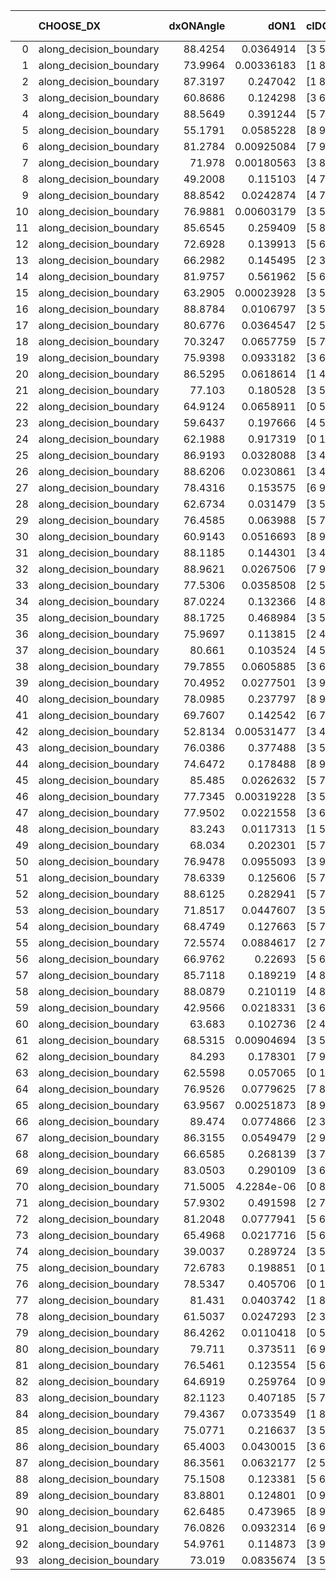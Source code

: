 |    | CHOOSE_DX               |   dxONAngle |       dON1 | cIDON1   |   dON_patch_1 |   nTON |        dON |   dxOFFAngle |       dOFF1 | cIDOFF1   |   dOFF_patch_1 |   nTOFF |        dOFF | SUCCESS   |   nExp |   dual_point_id |   subpoint_time_seconds |   total_execution_time |        logp |       dOFF/dON | Vote dOFF>dON   |
|---:|:------------------------|------------:|-----------:|:---------|--------------:|-------:|-----------:|-------------:|------------:|:----------|---------------:|--------:|------------:|:----------|-------:|----------------:|------------------------:|-----------------------:|------------:|---------------:|:----------------|
|  0 | along_decision_boundary |     88.4254 | 0.0364914  | [3 5]    |    0.0364914  |      1 | 0.0364914  |      71.2508 | 0.0400629   | [3 5]     |    0.0400629   |       1 | 0.0400629   | True      |      1 |               4 |                2.06228  |                4.09996 |  0          |     1.09787    | True            |
|  1 | along_decision_boundary |     73.9964 | 0.00336183 | [1 8]    |    0.00336183 |      1 | 0.00336183 |      45.942  | 0.600806    | [0 8]     |    0.600806    |       1 | 0.600806    | True      |      2 |               5 |                1.68434  |                5.7883  | -0.5        |   178.714      | True            |
|  2 | along_decision_boundary |     87.3197 | 0.247042   | [1 8]    |    0.247042   |      1 | 0.247042   |      47.3476 | 0.36368     | [0 8]     |    0.36368     |       1 | 0.36368     | True      |      3 |               6 |                2.67649  |                8.47175 | -1          |     1.47214    | True            |
|  3 | along_decision_boundary |     60.8686 | 0.124298   | [3 6]    |    0.124298   |      1 | 0.124298   |      59.3645 | 0.0222768   | [3 6]     |    0.0222768   |       1 | 0.0222768   | False     |      4 |               7 |                0.941706 |                9.41846 | -1.5        |     0.179221   | False           |
|  4 | along_decision_boundary |     88.5649 | 0.391244   | [5 7]    |    0.391244   |      1 | 0.391244   |      79.9852 | 0.0433457   | [5 7]     |    0.0433457   |       1 | 0.0433457   | False     |      5 |              10 |                2.86869  |               20.6367  | -0.5        |     0.11079    | False           |
|  5 | along_decision_boundary |     55.1791 | 0.0585228  | [8 9]    |    0.0585228  |      1 | 0.0585228  |      60.1303 | 0.0773587   | [8 9]     |    0.0773587   |       1 | 0.0773587   | True      |      6 |              12 |                1.6727   |               24.8349  | -0.1        |     1.32186    | True            |
|  6 | along_decision_boundary |     81.2784 | 0.00925084 | [7 9]    |    0.00925084 |      1 | 0.00925084 |      89.1368 | 0.0128195   | [7 9]     |    0.0128195   |       1 | 0.0128195   | True      |      7 |              15 |                1.0078   |               25.9374  | -0.333333   |     1.38576    | True            |
|  7 | along_decision_boundary |     71.978  | 0.00180563 | [3 8]    |    0.00180563 |      1 | 0.00180563 |      88.6311 | 7.61778e-05 | [3 8]     |    7.61778e-05 |       1 | 7.61778e-05 | False     |      8 |              18 |                0.940862 |               30.1915  | -0.642857   |     0.042189   | False           |
|  8 | along_decision_boundary |     49.2008 | 0.115103   | [4 7]    |    0.115103   |      1 | 0.115103   |      55.4083 | 0.1082      | [4 7]     |    0.1082      |       1 | 0.1082      | False     |      9 |              19 |                1.76613  |               31.9626  | -0.25       |     0.940027   | False           |
|  9 | along_decision_boundary |     88.8542 | 0.0242874  | [4 7]    |    0.0242874  |      1 | 0.0242874  |      81.159  | 0.0189143   | [4 7]     |    0.0189143   |       1 | 0.0189143   | False     |     10 |              21 |                1.01024  |               34.7012  | -0.0555556  |     0.778769   | False           |
| 10 | along_decision_boundary |     76.9881 | 0.00603179 | [3 5]    |    0.00603179 |      1 | 0.00603179 |      85.0554 | 0.070741    | [3 5]     |    0.070741    |       1 | 0.070741    | True      |     11 |              22 |                1.04226  |               35.7494  | -0          |    11.728      | True            |
| 11 | along_decision_boundary |     85.6545 | 0.259409   | [5 8]    |    0.259409   |      1 | 0.259409   |      79.1831 | 0.21917     | [5 8]     |    0.21917     |       1 | 0.21917     | False     |     12 |              24 |                2.27426  |               38.0593  | -0.0454545  |     0.844881   | False           |
| 12 | along_decision_boundary |     72.6928 | 0.139913   | [5 6]    |    0.139913   |      1 | 0.139913   |      75.2514 | 0.0405511   | [5 6]     |    0.0405511   |       1 | 0.0405511   | False     |     13 |              32 |                1.59409  |               40.9284  | -0          |     0.289831   | False           |
| 13 | along_decision_boundary |     66.2982 | 0.145495   | [2 3]    |    0.145495   |      1 | 0.145495   |      70.6418 | 0.0418105   | [2 3]     |    0.0418105   |       1 | 0.0418105   | False     |     14 |              34 |                2.08925  |               45.7109  | -0.0384615  |     0.287366   | False           |
| 14 | along_decision_boundary |     81.9757 | 0.561962   | [5 6]    |    0.561962   |      1 | 0.561962   |      74.383  | 0.0876994   | [5 6]     |    0.0876994   |       1 | 0.0876994   | False     |     15 |              35 |                4.72062  |               50.4386  | -0.142857   |     0.156059   | False           |
| 15 | along_decision_boundary |     63.2905 | 0.00023928 | [3 5]    |    0.00023928 |      1 | 0.00023928 |      68.8423 | 0.0961121   | [3 5]     |    0.0961121   |       1 | 0.0961121   | True      |     16 |              36 |                1.80355  |               52.2502  | -0.3        |   401.672      | True            |
| 16 | along_decision_boundary |     88.8784 | 0.0106797  | [3 5]    |    0.0106797  |      1 | 0.0106797  |      87.0703 | 0.0380149   | [3 5]     |    0.0380149   |       1 | 0.0380149   | True      |     17 |              39 |                1.33661  |               55.7656  | -0.125      |     3.55954    | True            |
| 17 | along_decision_boundary |     80.6776 | 0.0364547  | [2 5]    |    0.0364547  |      1 | 0.0364547  |      81.0556 | 0.492645    | [2 5]     |    0.492645    |       1 | 0.492645    | True      |     18 |              40 |                2.33779  |               58.1084  | -0.0294118  |    13.5139     | True            |
| 18 | along_decision_boundary |     70.3247 | 0.0657759  | [5 7]    |    0.0657759  |      1 | 0.0657759  |      76.6615 | 0.0123294   | [5 7]     |    0.0123294   |       1 | 0.0123294   | False     |     19 |              45 |                1.28324  |               59.5795  | -0          |     0.187446   | False           |
| 19 | along_decision_boundary |     75.9398 | 0.0933182  | [3 6]    |    0.0933182  |      1 | 0.0933182  |      75.7157 | 0.18318     | [3 6]     |    0.18318     |       1 | 0.18318     | True      |     20 |              46 |                2.11343  |               61.6978  | -0.0263158  |     1.96296    | True            |
| 20 | along_decision_boundary |     86.5295 | 0.0618614  | [1 4]    |    0.0618614  |      1 | 0.0618614  |      79.8261 | 0.0109739   | [0 4]     |    0.0109739   |       1 | 0.0109739   | False     |     21 |              50 |                1.37975  |               67.4624  | -0          |     0.177395   | False           |
| 21 | along_decision_boundary |     77.103  | 0.180528   | [3 5]    |    0.180528   |      1 | 0.180528   |      71.7692 | 0.180288    | [3 5]     |    0.180288    |       1 | 0.180288    | False     |     22 |              52 |                1.59813  |               70.5892  | -0.0238095  |     0.998669   | False           |
| 22 | along_decision_boundary |     64.9124 | 0.0658911  | [0 5]    |    0.0658911  |      1 | 0.0658911  |      88.5627 | 0.082446    | [1 5]     |    0.082446    |       1 | 0.082446    | True      |     23 |              56 |                0.872229 |               75.395   | -0.0909091  |     1.25125    | True            |
| 23 | along_decision_boundary |     59.6437 | 0.197666   | [4 5]    |    0.197666   |      1 | 0.197666   |      54.9907 | 0.128463    | [4 5]     |    0.128463    |       1 | 0.128463    | False     |     24 |              64 |                3.16568  |               82.5677  | -0.0217391  |     0.649896   | False           |
| 24 | along_decision_boundary |     62.1988 | 0.917319   | [0 1]    |    0.917319   |      1 | 0.917319   |      46.716  | 0.00399105  | [0 1]     |    0.00399105  |       1 | 0.00399105  | False     |     25 |              65 |                3.65225  |               86.2271  | -0.0833333  |     0.00435077 | False           |
| 25 | along_decision_boundary |     86.9193 | 0.0328088  | [3 4]    |    0.0328088  |      1 | 0.0328088  |      89.6905 | 0.347833    | [3 4]     |    0.347833    |       1 | 0.347833    | True      |     26 |              68 |                3.64686  |               91.769   | -0.18       |    10.6018     | True            |
| 26 | along_decision_boundary |     88.6206 | 0.0230861  | [3 4]    |    0.0230861  |      1 | 0.0230861  |      88.1406 | 0.405807    | [3 4]     |    0.405807    |       1 | 0.405807    | True      |     27 |              69 |                4.34955  |               96.1266  | -0.0769231  |    17.578      | True            |
| 27 | along_decision_boundary |     78.4316 | 0.153575   | [6 9]    |    0.153575   |      1 | 0.153575   |      82.7607 | 0.285969    | [6 9]     |    0.285969    |       1 | 0.285969    | True      |     28 |              71 |                2.20597  |               99.9482  | -0.0185185  |     1.86208    | True            |
| 28 | along_decision_boundary |     62.6734 | 0.031479   | [3 5]    |    0.031479   |      1 | 0.031479   |      73.8477 | 0.0120255   | [3 5]     |    0.0120255   |       1 | 0.0120255   | False     |     29 |              72 |                1.12452  |              101.078   | -0          |     0.382015   | False           |
| 29 | along_decision_boundary |     76.4585 | 0.063988   | [5 7]    |    0.063988   |      1 | 0.063988   |      80.3484 | 0.131051    | [5 7]     |    0.131051    |       1 | 0.131051    | True      |     30 |              74 |                2.63929  |              103.767   | -0.0172414  |     2.04805    | True            |
| 30 | along_decision_boundary |     60.9143 | 0.0516693  | [8 9]    |    0.0516693  |      1 | 0.0516693  |      64.5964 | 0.157162    | [8 9]     |    0.157162    |       1 | 0.157162    | True      |     31 |              76 |                3.24237  |              107.074   | -0          |     3.0417     | True            |
| 31 | along_decision_boundary |     88.1185 | 0.144301   | [3 4]    |    0.144301   |      1 | 0.144301   |      79.3861 | 0.00308749  | [3 4]     |    0.00308749  |       1 | 0.00308749  | False     |     32 |              77 |                1.13739  |              108.22    | -0.016129   |     0.0213962  | False           |
| 32 | along_decision_boundary |     88.9621 | 0.0267506  | [7 9]    |    0.0267506  |      1 | 0.0267506  |      88.1199 | 0.115435    | [7 9]     |    0.115435    |       1 | 0.115435    | True      |     33 |              80 |                1.95086  |              110.258   | -0          |     4.31521    | True            |
| 33 | along_decision_boundary |     77.5306 | 0.0358508  | [2 5]    |    0.0358508  |      1 | 0.0358508  |      79.2638 | 0.0235473   | [2 5]     |    0.0235473   |       1 | 0.0235473   | False     |     34 |              81 |                1.55883  |              111.824   | -0.0151515  |     0.656815   | False           |
| 34 | along_decision_boundary |     87.0224 | 0.132366   | [4 8]    |    0.132366   |      1 | 0.132366   |      79.1562 | 0.172067    | [4 8]     |    0.172067    |       1 | 0.172067    | True      |     35 |              83 |                2.65308  |              118.97    | -0          |     1.29993    | True            |
| 35 | along_decision_boundary |     88.1725 | 0.468984   | [3 5]    |    0.468984   |      1 | 0.468984   |      75.0906 | 0.511618    | [3 5]     |    0.511618    |       1 | 0.511618    | True      |     36 |              84 |                3.61262  |              122.588   | -0.0142857  |     1.09091    | True            |
| 36 | along_decision_boundary |     75.9697 | 0.113815   | [2 4]    |    0.113815   |      1 | 0.113815   |      87.3736 | 0.0954265   | [2 4]     |    0.0954265   |       1 | 0.0954265   | False     |     37 |              85 |                1.73066  |              124.327   | -0.0555556  |     0.838432   | False           |
| 37 | along_decision_boundary |     80.661  | 0.103524   | [4 5]    |    0.103524   |      1 | 0.103524   |      77.5072 | 0.00609671  | [4 5]     |    0.00609671  |       1 | 0.00609671  | False     |     38 |              86 |                0.939133 |              125.27    | -0.0135135  |     0.0588917  | False           |
| 38 | along_decision_boundary |     79.7855 | 0.0605885  | [3 6]    |    0.0605885  |      1 | 0.0605885  |      80.9181 | 0.183461    | [3 6]     |    0.183461    |       1 | 0.183461    | True      |     39 |              87 |                1.74744  |              127.022   | -0          |     3.02799    | True            |
| 39 | along_decision_boundary |     70.4952 | 0.0277501  | [3 9]    |    0.0277501  |      1 | 0.0277501  |      83.8913 | 0.0806977   | [3 9]     |    0.0806977   |       1 | 0.0806977   | True      |     40 |              88 |                0.870993 |              127.898   | -0.0128205  |     2.90802    | True            |
| 40 | along_decision_boundary |     78.0985 | 0.237797   | [8 9]    |    0.237797   |      1 | 0.237797   |      76.8895 | 0.0385816   | [8 9]     |    0.0385816   |       1 | 0.0385816   | False     |     41 |              90 |                2.9415   |              133.66    | -0.05       |     0.162246   | False           |
| 41 | along_decision_boundary |     69.7607 | 0.142542   | [6 7]    |    0.142542   |      1 | 0.142542   |      67.0165 | 0.0924197   | [6 7]     |    0.0924197   |       1 | 0.0924197   | False     |     42 |              92 |                2.27456  |              135.973   | -0.0121951  |     0.64837    | False           |
| 42 | along_decision_boundary |     52.8134 | 0.00531477 | [3 4]    |    0.00531477 |      1 | 0.00531477 |      52.4356 | 0.23362     | [3 4]     |    0.23362     |       1 | 0.23362     | True      |     43 |              95 |                1.50759  |              137.544   | -0          |    43.9568     | True            |
| 43 | along_decision_boundary |     76.0386 | 0.377488   | [3 5]    |    0.377488   |      1 | 0.377488   |      65.9839 | 0.280843    | [3 5]     |    0.280843    |       1 | 0.280843    | False     |     44 |              98 |                2.1097   |              142.757   | -0.0116279  |     0.743977   | False           |
| 44 | along_decision_boundary |     74.6472 | 0.178488   | [8 9]    |    0.178488   |      1 | 0.178488   |      65.7109 | 0.035607    | [8 9]     |    0.035607    |       1 | 0.035607    | False     |     45 |              99 |                2.75778  |              145.519   | -0          |     0.199492   | False           |
| 45 | along_decision_boundary |     85.485  | 0.0262632  | [5 7]    |    0.0262632  |      1 | 0.0262632  |      89.8081 | 0.250417    | [5 7]     |    0.250417    |       1 | 0.250417    | True      |     46 |             101 |                1.39538  |              146.948   | -0.0111111  |     9.53488    | True            |
| 46 | along_decision_boundary |     77.7345 | 0.00319228 | [3 5]    |    0.00319228 |      1 | 0.00319228 |      84.738  | 0.382352    | [3 5]     |    0.382352    |       1 | 0.382352    | True      |     47 |             103 |                3.04553  |              153.69    | -0          |   119.774      | True            |
| 47 | along_decision_boundary |     77.9502 | 0.0221558  | [3 6]    |    0.0221558  |      1 | 0.0221558  |      75.0142 | 0.0416864   | [3 6]     |    0.0416864   |       1 | 0.0416864   | True      |     48 |             107 |                1.10982  |              156.101   | -0.0106383  |     1.88152    | True            |
| 48 | along_decision_boundary |     83.243  | 0.0117313  | [1 5]    |    0.0117313  |      1 | 0.0117313  |      77.8979 | 0.0136076   | [0 5]     |    0.0136076   |       1 | 0.0136076   | True      |     49 |             110 |                1.24392  |              158.7     | -0.0416667  |     1.15993    | True            |
| 49 | along_decision_boundary |     68.034  | 0.202301   | [5 7]    |    0.202301   |      1 | 0.202301   |      62.1408 | 0.0356572   | [5 7]     |    0.0356572   |       1 | 0.0356572   | False     |     50 |             116 |                3.23599  |              162.207   | -0.0918367  |     0.176258   | False           |
| 50 | along_decision_boundary |     76.9478 | 0.0955093  | [3 9]    |    0.0955093  |      1 | 0.0955093  |      68.9822 | 0.0965145   | [3 9]     |    0.0965145   |       1 | 0.0965145   | True      |     51 |             117 |                1.6138   |              163.826   | -0.04       |     1.01052    | True            |
| 51 | along_decision_boundary |     78.6339 | 0.125606   | [5 7]    |    0.125606   |      1 | 0.125606   |      88.5479 | 0.351822    | [5 7]     |    0.351822    |       1 | 0.351822    | True      |     52 |             118 |                2.43746  |              166.268   | -0.0882353  |     2.801      | True            |
| 52 | along_decision_boundary |     88.6125 | 0.282941   | [5 7]    |    0.282941   |      1 | 0.282941   |      73.0967 | 0.0148589   | [5 7]     |    0.0148589   |       1 | 0.0148589   | False     |     53 |             119 |                2.27252  |              168.548   | -0.153846   |     0.0525158  | False           |
| 53 | along_decision_boundary |     71.8517 | 0.0447607  | [3 5]    |    0.0447607  |      1 | 0.0447607  |      77.5299 | 0.192191    | [3 5]     |    0.192191    |       1 | 0.192191    | True      |     54 |             120 |                3.42289  |              171.977   | -0.0849057  |     4.29374    | True            |
| 54 | along_decision_boundary |     68.4749 | 0.127663   | [5 7]    |    0.127663   |      1 | 0.127663   |      60.4169 | 0.293938    | [5 7]     |    0.293938    |       1 | 0.293938    | True      |     55 |             123 |                2.63941  |              176.946   | -0.148148   |     2.30245    | True            |
| 55 | along_decision_boundary |     72.5574 | 0.0884617  | [2 7]    |    0.0884617  |      1 | 0.0884617  |      70.233  | 0.00243831  | [2 7]     |    0.00243831  |       1 | 0.00243831  | False     |     56 |             125 |                1.3357   |              178.34    | -0.227273   |     0.0275635  | False           |
| 56 | along_decision_boundary |     66.9762 | 0.22693    | [5 6]    |    0.22693    |      1 | 0.22693    |      68.4169 | 0.0118766   | [5 6]     |    0.0118766   |       1 | 0.0118766   | False     |     57 |             127 |                2.23078  |              182.089   | -0.142857   |     0.0523362  | False           |
| 57 | along_decision_boundary |     85.7118 | 0.189219   | [4 8]    |    0.189219   |      1 | 0.189219   |      78.0212 | 0.00284201  | [4 8]     |    0.00284201  |       1 | 0.00284201  | False     |     58 |             134 |                1.57976  |              187.088   | -0.0789474  |     0.0150197  | False           |
| 58 | along_decision_boundary |     88.0879 | 0.210119   | [4 8]    |    0.210119   |      1 | 0.210119   |      86.9624 | 0.0720478   | [4 8]     |    0.0720478   |       1 | 0.0720478   | False     |     59 |             135 |                1.57247  |              188.666   | -0.0344828  |     0.34289    | False           |
| 59 | along_decision_boundary |     42.9566 | 0.0218331  | [3 6]    |    0.0218331  |      1 | 0.0218331  |      46.714  | 0.0342099   | [3 6]     |    0.0342099   |       1 | 0.0342099   | True      |     60 |             138 |                1.34883  |              192.983   | -0.00847458 |     1.56688    | True            |
| 60 | along_decision_boundary |     63.683  | 0.102736   | [2 4]    |    0.102736   |      1 | 0.102736   |      73.9684 | 0.516369    | [2 4]     |    0.516369    |       1 | 0.516369    | True      |     61 |             142 |                5.32412  |              206.385   | -0.0333333  |     5.0262     | True            |
| 61 | along_decision_boundary |     68.5315 | 0.00904694 | [3 5]    |    0.00904694 |      1 | 0.00904694 |      60.5804 | 0.0241264   | [3 5]     |    0.0241264   |       1 | 0.0241264   | True      |     62 |             143 |                0.865822 |              207.256   | -0.0737705  |     2.6668     | True            |
| 62 | along_decision_boundary |     84.293  | 0.178301   | [7 9]    |    0.178301   |      1 | 0.178301   |      78.0917 | 0.13261     | [7 9]     |    0.13261     |       1 | 0.13261     | False     |     63 |             144 |                2.48301  |              209.745   | -0.129032   |     0.743742   | False           |
| 63 | along_decision_boundary |     62.5598 | 0.057065   | [0 1]    |    0.057065   |      1 | 0.057065   |      70.859  | 0.136809    | [0 1]     |    0.136809    |       1 | 0.136809    | True      |     64 |             149 |                2.31245  |              214.067   | -0.0714286  |     2.39742    | True            |
| 64 | along_decision_boundary |     76.9526 | 0.0779625  | [7 8]    |    0.0779625  |      1 | 0.0779625  |      79.1344 | 0.0462527   | [7 8]     |    0.0462527   |       1 | 0.0462527   | False     |     65 |             151 |                2.11081  |              216.226   | -0.125      |     0.593268   | False           |
| 65 | along_decision_boundary |     63.9567 | 0.00251873 | [8 9]    |    0.00251873 |      1 | 0.00251873 |      68.3005 | 0.0534089   | [8 9]     |    0.0534089   |       1 | 0.0534089   | True      |     66 |             157 |                1.54096  |              229.988   | -0.0692308  |    21.2047     | True            |
| 66 | along_decision_boundary |     89.474  | 0.0774866  | [2 3]    |    0.0774866  |      1 | 0.0774866  |      81.2699 | 0.11296     | [2 3]     |    0.11296     |       1 | 0.11296     | True      |     67 |             158 |                1.2591   |              231.252   | -0.121212   |     1.4578     | True            |
| 67 | along_decision_boundary |     86.3155 | 0.0549479  | [2 9]    |    0.0549479  |      1 | 0.0549479  |      82.6271 | 0.0635736   | [2 9]     |    0.0635736   |       1 | 0.0635736   | True      |     68 |             160 |                0.85256  |              234.295   | -0.186567   |     1.15698    | True            |
| 68 | along_decision_boundary |     66.6585 | 0.268139   | [3 7]    |    0.268139   |      1 | 0.268139   |      62.2377 | 0.291557    | [3 7]     |    0.291557    |       1 | 0.291557    | True      |     69 |             162 |                3.62499  |              242.585   | -0.264706   |     1.08733    | True            |
| 69 | along_decision_boundary |     83.0503 | 0.290109   | [3 6]    |    0.290109   |      1 | 0.290109   |      73.6957 | 0.18625     | [3 6]     |    0.18625     |       1 | 0.18625     | False     |     70 |             163 |                3.88796  |              246.478   | -0.355072   |     0.641999   | False           |
| 70 | along_decision_boundary |     71.5005 | 4.2284e-06 | [0 8]    |    4.2284e-06 |      1 | 4.2284e-06 |      74.6965 | 0.0533069   | [0 8]     |    0.0533069   |       1 | 0.0533069   | True      |     71 |             164 |                1.00115  |              247.485   | -0.257143   | 12606.9        | True            |
| 71 | along_decision_boundary |     57.9302 | 0.491598   | [2 7]    |    0.491598   |      1 | 0.491598   |      65.5208 | 0.0132948   | [2 7]     |    0.0132948   |       1 | 0.0132948   | False     |     72 |             166 |                3.25998  |              250.785   | -0.34507    |     0.0270441  | False           |
| 72 | along_decision_boundary |     81.2048 | 0.0777941  | [5 6]    |    0.0777941  |      1 | 0.0777941  |      76.2236 | 0.0821449   | [5 6]     |    0.0821449   |       1 | 0.0821449   | True      |     73 |             173 |                2.13114  |              255.161   | -0.25       |     1.05593    | True            |
| 73 | along_decision_boundary |     65.4968 | 0.0217716  | [5 6]    |    0.0217716  |      1 | 0.0217716  |      70.8047 | 0.101108    | [5 6]     |    0.101108    |       1 | 0.101108    | True      |     74 |             174 |                1.29366  |              256.462   | -0.335616   |     4.64402    | True            |
| 74 | along_decision_boundary |     39.0037 | 0.289724   | [3 5]    |    0.289724   |      1 | 0.289724   |      47.0592 | 0.000617085 | [3 5]     |    0.000617085 |       1 | 0.000617085 | False     |     75 |             175 |                2.00808  |              258.478   | -0.432432   |     0.00212991 | False           |
| 75 | along_decision_boundary |     72.6783 | 0.198851   | [0 1]    |    0.198851   |      1 | 0.198851   |      73.142  | 0.239833    | [0 1]     |    0.239833    |       1 | 0.239833    | True      |     76 |             176 |                2.71313  |              261.196   | -0.326667   |     1.20609    | True            |
| 76 | along_decision_boundary |     78.5347 | 0.405706   | [0 1]    |    0.405706   |      1 | 0.405706   |      71.4729 | 0.249717    | [0 1]     |    0.249717    |       1 | 0.249717    | False     |     77 |             177 |                2.61759  |              263.817   | -0.421053   |     0.615513   | False           |
| 77 | along_decision_boundary |     81.431  | 0.0403742  | [1 8]    |    0.0403742  |      1 | 0.0403742  |      84.5218 | 5.15241e-05 | [0 8]     |    5.15241e-05 |       1 | 5.15241e-05 | False     |     78 |             179 |                0.913778 |              266.71    | -0.318182   |     0.00127616 | False           |
| 78 | along_decision_boundary |     61.5037 | 0.0247293  | [2 3]    |    0.0247293  |      1 | 0.0247293  |      61.5579 | 0.0222238   | [2 3]     |    0.0222238   |       1 | 0.0222238   | False     |     79 |             180 |                1.34446  |              268.06    | -0.230769   |     0.898683   | False           |
| 79 | along_decision_boundary |     86.4262 | 0.0110418  | [0 5]    |    0.0110418  |      1 | 0.0110418  |      77.1339 | 0.171051    | [0 5]     |    0.171051    |       1 | 0.171051    | True      |     80 |             183 |                2.08175  |              270.21    | -0.158228   |    15.4912     | True            |
| 80 | along_decision_boundary |     79.711  | 0.373511   | [6 9]    |    0.373511   |      1 | 0.373511   |      75.521  | 0.0361896   | [6 9]     |    0.0361896   |       1 | 0.0361896   | False     |     81 |             185 |                1.61812  |              276.958   | -0.225      |     0.0968902  | False           |
| 81 | along_decision_boundary |     76.5461 | 0.123554   | [5 6]    |    0.123554   |      1 | 0.123554   |      80.1458 | 0.121501    | [5 6]     |    0.121501    |       1 | 0.121501    | False     |     82 |             192 |                1.33605  |              281.992   | -0.154321   |     0.983381   | False           |
| 82 | along_decision_boundary |     64.6919 | 0.259764   | [0 9]    |    0.259764   |      1 | 0.259764   |      67.9437 | 0.016607    | [1 9]     |    0.016607    |       1 | 0.016607    | False     |     83 |             194 |                2.1765   |              284.228   | -0.097561   |     0.0639312  | False           |
| 83 | along_decision_boundary |     82.1123 | 0.407185   | [5 7]    |    0.407185   |      1 | 0.407185   |      71.1429 | 0.286732    | [5 7]     |    0.286732    |       1 | 0.286732    | False     |     84 |             196 |                3.39424  |              287.689   | -0.0542169  |     0.704181   | False           |
| 84 | along_decision_boundary |     79.4367 | 0.0733549  | [1 8]    |    0.0733549  |      1 | 0.0733549  |      79.7125 | 0.205697    | [0 8]     |    0.205697    |       1 | 0.205697    | True      |     85 |             199 |                2.72771  |              293.694   | -0.0238095  |     2.80414    | True            |
| 85 | along_decision_boundary |     75.0771 | 0.216637   | [3 5]    |    0.216637   |      1 | 0.216637   |      70.9588 | 0.29377     | [3 5]     |    0.29377     |       1 | 0.29377     | True      |     86 |             200 |                2.43484  |              296.136   | -0.0529412  |     1.35605    | True            |
| 86 | along_decision_boundary |     65.4003 | 0.0430015  | [3 6]    |    0.0430015  |      1 | 0.0430015  |      72.9237 | 0.0488652   | [3 6]     |    0.0488652   |       1 | 0.0488652   | True      |     87 |             202 |                1.57693  |              299.534   | -0.0930233  |     1.13636    | True            |
| 87 | along_decision_boundary |     86.3561 | 0.0632177  | [2 5]    |    0.0632177  |      1 | 0.0632177  |      79.0493 | 0.150639    | [2 5]     |    0.150639    |       1 | 0.150639    | True      |     88 |             212 |                1.31882  |              316.61    | -0.143678   |     2.38287    | True            |
| 88 | along_decision_boundary |     75.1508 | 0.123381   | [5 6]    |    0.123381   |      1 | 0.123381   |      76.4998 | 0.270785    | [5 6]     |    0.270785    |       1 | 0.270785    | True      |     89 |             213 |                3.0452   |              319.662   | -0.204545   |     2.1947     | True            |
| 89 | along_decision_boundary |     83.8801 | 0.124801   | [0 9]    |    0.124801   |      1 | 0.124801   |      80.6924 | 0.161351    | [1 9]     |    0.161351    |       1 | 0.161351    | True      |     90 |             215 |                2.27757  |              321.978   | -0.275281   |     1.29286    | True            |
| 90 | along_decision_boundary |     62.6485 | 0.473965   | [8 9]    |    0.473965   |      1 | 0.473965   |      48.6361 | 0.193704    | [8 9]     |    0.193704    |       1 | 0.193704    | False     |     91 |             218 |                2.43023  |              327.365   | -0.355556   |     0.408688   | False           |
| 91 | along_decision_boundary |     76.0826 | 0.0932314  | [6 9]    |    0.0932314  |      1 | 0.0932314  |      75.0476 | 0.562811    | [6 9]     |    0.562811    |       1 | 0.562811    | True      |     92 |             223 |                4.08246  |              333.314   | -0.269231   |     6.03671    | True            |
| 92 | along_decision_boundary |     54.9761 | 0.114873   | [3 9]    |    0.114873   |      1 | 0.114873   |      52.8133 | 0.11174     | [3 9]     |    0.11174     |       1 | 0.11174     | False     |     93 |             224 |                1.39723  |              334.718   | -0.347826   |     0.972728   | False           |
| 93 | along_decision_boundary |     73.019  | 0.0835674  | [3 5]    |    0.0835674  |      1 | 0.0835674  |      73.7714 | 0.0682646   | [3 5]     |    0.0682646   |       1 | 0.0682646   | False     |     94 |             225 |                0.821718 |              335.545   | -0.263441   |     0.81688    | False           |